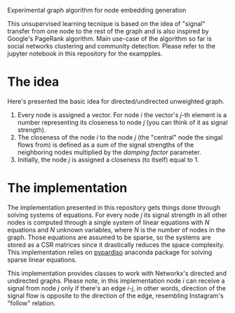 Experimental graph algorithm for node embedding generation 

This unsupervised learning tecnique is based on the idea of "signal" transfer from 
one node to the rest of the graph and is also inspired by Google's PageRank algorithm.
Main use-case of the algorithm so far is social networks clustering and community detection.
Please refer to the jupyter notebook in this repository for the exampples.


# The idea
Here's presented the basic idea for directed/undirected unweighted graph.

1. Every node is assigned a vector. For node *i* the vector's *j*-th element is a number representing its closeness to node *j* (you can think of it as signal strength).
2. The closeness of the node *i* to the node *j* (the "central" node the singal flows from) 
is defined as a sum of the signal strengths of the neighboring nodes multiplied by the *damping factor* parameter.
3. Initially, the node *j* is assigned a closeness (to itself) equal to 1.

# The implementation
The implementation presented in this repository gets things done through solving systems of equations.
For every node *j* its signal strength in all other nodes is computed through a single system of linear equations with *N* equations and *N* unknown variables, where *N* is the number of nodes in the graph.
Those equations are assumed to be sparse, so the systems are stored as a CSR matrices since it drastically reduces the space complexity.
This implementation relies on [pypardiso][1] anaconda package for solving sparse linear equations.

This implementation provides classes to work with Networkx's directed and undirected graphs. 
Please note, in this implementation node *i* can receive a signal from node *j* only if there's an edge *i-j*, in other words, direction of the signal flow is opposite to the direction of the edge, resembling Instagram's "follow" relation.

[1]: https://github.com/haasad/PyPardisoProject
